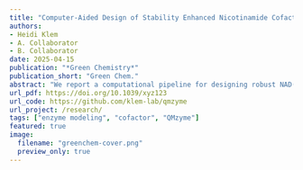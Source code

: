 ```yaml
---
title: "Computer-Aided Design of Stability Enhanced Nicotinamide Cofactor Biomimetics for Cell-Free Biocatalysis"
authors:
- Heidi Klem
- A. Collaborator
- B. Collaborator
date: 2025-04-15
publication: "*Green Chemistry*"
publication_short: "Green Chem."
abstract: "We report a computational pipeline for designing robust NAD(P)H mimetics to improve biocatalysis in cell-free systems."
url_pdf: https://doi.org/10.1039/xyz123
url_code: https://github.com/klem-lab/qmzyme
url_project: /research/
tags: ["enzyme modeling", "cofactor", "QMzyme"]
featured: true
image:
  filename: "greenchem-cover.png"
  preview_only: true
---
```

